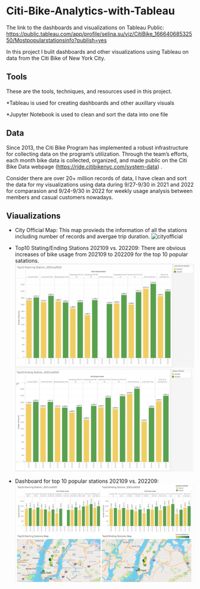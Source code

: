 # Citi-Bike-Analytics-with-Tableau
The link to the dashboards and visualizations on Tableau Public:
https://public.tableau.com/app/profile/selina.su/viz/CitiBike_16664068532550/Mostpopularstationsinfo?publish=yes

In this project I bulit dashboards and other visualizations using Tableau on data from the Citi Bike of New York City.
## Tools
These are the tools, techniques, and resources used in this project.

*Tableau is used for creating dashboards and other auxillary visuals

*Jupyter Notebook is used to clean and sort the data into one file

## Data

Since 2013, the Citi Bike Program has implemented a robust infrastructure for collecting data on the program’s utilization. Through the team’s efforts, each month bike data is collected, organized, and made public on the Citi Bike Data webpage (https://ride.citibikenyc.com/system-data) .

Consider there are over 20+ million records of data, I have clean and sort the data for my visualizations using data during 9/27-9/30 in 2021 and 2022 for comparasion and 9/24-9/30 in 2022 for weekly usage analysis between members and casual customers nowadays. 

## Viaualizations
* City Official Map: This map provieds the information of all the stations including number of records and avergae trip duration. ![cityofficial](https://user-images.githubusercontent.com/105521221/197627215-951f9354-4d62-4fdc-92b6-0e862ae402c2.png)

* Top10 Stating/Ending Stations 202109 vs. 202209: There are obvious increases of bike usage from 202109 to 202209 for the top 10 popular satations.![top10starting](https://github.com/sesu0722/Citi-Bike-Analytics-with-Tableau/blob/main/Images/top10starting21vs22.png)
  ![top10ending](https://github.com/sesu0722/Citi-Bike-Analytics-with-Tableau/blob/main/Images/top10ending21vs22.png)
* Dashboard for top 10 popular stations 202109 vs. 202209:![top10](https://github.com/sesu0722/Citi-Bike-Analytics-with-Tableau/blob/main/Images/dashboard_mostpopular21vs22.png)

